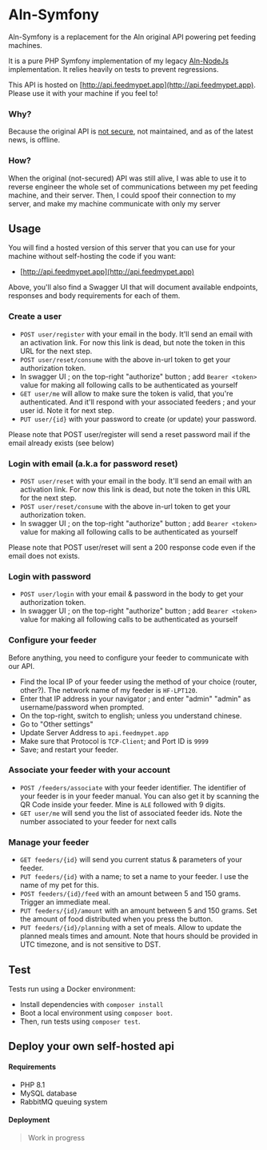 # Aln-Symfony

Aln-Symfony is a replacement for the Aln original API powering pet feeding machines.

It is a pure PHP Symfony implementation of my legacy [Aln-NodeJs](https://github.com/Dean151/Aln-NodeJs) implementation. It relies heavily on tests to prevent regressions.

This API is hosted on [http://api.feedmypet.app](http://api.feedmypet.app). Please use it with your machine if you feel to!

### Why?

Because the original API is [not secure](https://www.thomasdurand.fr/security/iot/how-anyone-could-feed-my-cat/), not maintained, and as of the latest news, is offline. 

### How?

When the original (not-secured) API was still alive, I was able to use it to reverse engineer the whole set of communications between my pet feeding machine, and their server. Then, I could spoof their connection to my server, and make my machine communicate with only my server

## Usage

You will find a hosted version of this server that you can use for your machine without self-hosting the code if you want: 

- [http://api.feedmypet.app](http://api.feedmypet.app)

Above, you'll also find a Swagger UI that will document available endpoints, responses and body requirements for each of them.

### Create a user

- `POST user/register` with your email in the body. It'll send an email with an activation link. For now this link is dead, but note the token in this URL for the next step.
- `POST user/reset/consume` with the above in-url token to get your authorization token.
- In swagger UI ; on the top-right "authorize" button ; add `Bearer <token>` value for making all following calls to be authenticated as yourself
- `GET user/me` will allow to make sure the token is valid, that you're authenticated. And it'll respond with your associated feeders ; and your user id. Note it for next step.
- `PUT user/{id}` with your password to create (or update) your password.

Please note that POST user/register will send a reset password mail if the email already exists (see below)

### Login with email (a.k.a for password reset)

- `POST user/reset` with your email in the body. It'll send an email with an activation link. For now this link is dead, but note the token in this URL for the next step.
- `POST user/reset/consume` with the above in-url token to get your authorization token.
- In swagger UI ; on the top-right "authorize" button ; add `Bearer <token>` value for making all following calls to be authenticated as yourself

Please note that POST user/reset will sent a 200 response code even if the email does not exists.

### Login with password

- `POST user/login` with your email & password in the body to get your authorization token.
- In swagger UI ; on the top-right "authorize" button ; add `Bearer <token>` value for making all following calls to be authenticated as yourself

### Configure your feeder

Before anything, you need to configure your feeder to communicate with our API.

- Find the local IP of your feeder using the method of your choice (router, other?). The network name of my feeder is `HF-LPT120`.
- Enter that IP address in your navigator ; and enter "admin" "admin" as username/password when prompted.
- On the top-right, switch to english; unless you understand chinese.
- Go to "Other settings"
- Update Server Address to `api.feedmypet.app`
- Make sure that Protocol is `TCP-Client`; and Port ID is `9999`
- Save; and restart your feeder.

### Associate your feeder with your account

- `POST /feeders/associate` with your feeder identifier. The identifier of your feeder is in your feeder manual. You can also get it by scanning the QR Code inside your feeder. Mine is `ALE` followed with 9 digits.
- `GET user/me` will send you the list of associated feeder ids. Note the number associated to your feeder for next calls

### Manage your feeder

- `GET feeders/{id}` will send you current status & parameters of your feeder.
- `PUT feeders/{id}` with a name; to set a name to your feeder. I use the name of my pet for this.
- `POST feeders/{id}/feed` with an amount between 5 and 150 grams. Trigger an immediate meal.
- `PUT feeders/{id}/amount` with an amount between 5 and 150 grams. Set the amount of food distributed when you press the button.
- `PUT feeders/{id}/planning` with a set of meals. Allow to update the planned meals times and amount. Note that hours should be provided in UTC timezone, and is not sensitive to DST.

## Test

Tests run using a Docker environment:

- Install dependencies with `composer install`
- Boot a local environment using `composer boot`.
- Then, run tests using `composer test`.

## Deploy your own self-hosted api

#### Requirements
- PHP 8.1
- MySQL database
- RabbitMQ queuing system

#### Deployment

> Work in progress
